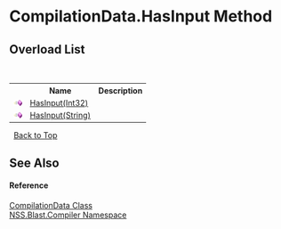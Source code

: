 # CompilationData.HasInput Method 
 


## Overload List
&nbsp;<table><tr><th></th><th>Name</th><th>Description</th></tr><tr><td>![Public method](media/pubmethod.gif "Public method")</td><td><a href="5c52c18d-30e2-b299-714c-3badcdb3246c">HasInput(Int32)</a></td><td /></tr><tr><td>![Public method](media/pubmethod.gif "Public method")</td><td><a href="f281fa25-9cc6-31b7-412e-5d98e8b67dd0">HasInput(String)</a></td><td /></tr></table>&nbsp;
<a href="#compilationdata.hasinput-method">Back to Top</a>

## See Also


#### Reference
<a href="52667f7e-8dc6-6543-e265-fdc90d6834fa">CompilationData Class</a><br /><a href="26a25caa-f50b-92ad-f15c-dbb9db1493ae">NSS.Blast.Compiler Namespace</a><br />